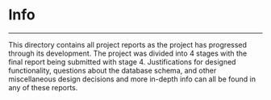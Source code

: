 # Info
---

This directory contains all project reports as the project has progressed through its development. The project was divided into 4 stages with the final report being submitted with stage 4. Justifications for designed functionality, questions about the database schema, and other miscellaneous design decisions and more in-depth info can all be found in any of these reports.
